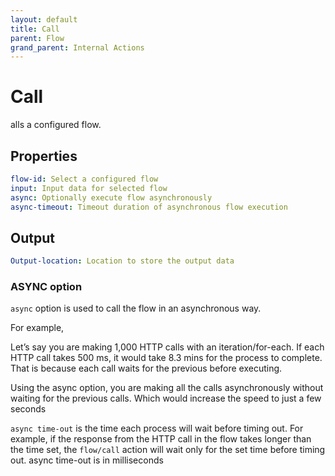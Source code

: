 ```yaml
---
layout: default
title: Call
parent: Flow
grand_parent: Internal Actions
---
```

# Call
alls a configured flow.

## Properties
```yaml
flow-id: Select a configured flow
input: Input data for selected flow
async: Optionally execute flow asynchronously
async-timeout: Timeout duration of asynchronous flow execution
```

## Output
```yaml
Output-location: Location to store the output data
```

### ASYNC option
`async` option is used to call the flow in an asynchronous way.

For example, 

Let’s say you are making 1,000 HTTP calls with an iteration/for-each.
If each HTTP call takes 500 ms, it would take 8.3 mins for the process to complete.  That is because each call waits for the previous before executing.

Using the async option, you are making all the calls asynchronously without waiting for the previous calls.  Which would increase the speed to just a few seconds

`async time-out` is the time each process will wait before timing out.  For example, if the response from the HTTP call in the flow takes longer than the time set, the `flow/call` action will wait only for the set time before timing out.  async time-out is in milliseconds
